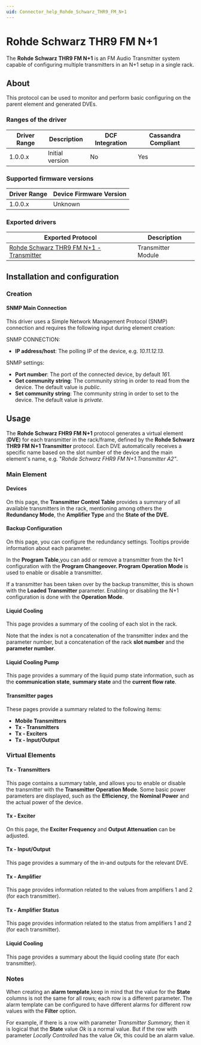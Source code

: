 ```yaml
---
uid: Connector_help_Rohde_Schwarz_THR9_FM_N+1
---
```


# Rohde Schwarz THR9 FM N+1

The **Rohde Schwarz THR9 FM N+1** is an FM Audio Transmitter system capable of configuring multiple transmitters in an N+1 setup in a single rack.

## About

This protocol can be used to monitor and perform basic configuring on the parent element and generated DVEs.

### Ranges of the driver

| **Driver Range** | **Description** | **DCF Integration** | **Cassandra Compliant** |
|------------------|-----------------|---------------------|-------------------------|
| 1.0.0.x          | Initial version | No                  | Yes                     |

### Supported firmware versions

| **Driver Range** | **Device Firmware Version** |
|------------------|-----------------------------|
| 1.0.0.x          | Unknown                     |

### Exported drivers

| **Exported Protocol**                                                                                              | **Description**    |
|--------------------------------------------------------------------------------------------------------------------|--------------------|
| [Rohde Schwarz THR9 FM N+1 - Transmitter](xref:Connector_help_Rohde_Schwarz_THR9_FM_N+1_-_Transmitter) | Transmitter Module |

## Installation and configuration

### Creation

#### SNMP Main Connection

This driver uses a Simple Network Management Protocol (SNMP) connection and requires the following input during element creation:

SNMP CONNECTION:

- **IP address/host**: The polling IP of the device, e.g. *10.11.12.13.*

SNMP settings:

- **Port number**: The port of the connected device, by default *161.*
- **Get community string**: The community string in order to read from the device. The default value is *public*.
- **Set community string**: The community string in order to set to the device. The default value is *private.*

## Usage

The **Rohde Schwarz FHR9 FM N+1** protocol generates a virtual element (**DVE**) for each transmitter in the rack/frame, defined by the **Rohde Schwarz THR9 FM N+1 Transmitter** protocol. Each DVE automatically receives a specific name based on the slot number of the device and the main element's name, e.g. "*Rohde Schwarz FHR9 FM N+1.Transmitter A2"*.

### Main Element

#### Devices

On this page, the **Transmitter Control Table** provides a summary of all available transmitters in the rack, mentioning among others the **Redundancy Mode**, the **Amplifier Type** and the **State of the DVE.**

#### Backup Configuration

On this page, you can configure the redundancy settings. Tooltips provide information about each parameter.

In the **Program Table**,you can add or remove a transmitter from the N+1 configuration with the **Program Changeover. Program Operation Mode** is used to enable or disable a transmitter.

If a transmitter has been taken over by the backup transmitter, this is shown with the **Loaded Transmitter** parameter. Enabling or disabling the N+1 configuration is done with the **Operation Mode**.

#### Liquid Cooling

This page provides a summary of the cooling of each slot in the rack.

Note that the index is not a concatenation of the transmitter index and the parameter number, but a concatenation of the rack **slot number** and the **parameter number**.

#### Liquid Cooling Pump

This page provides a summary of the liquid pump state information, such as the **communication state**, **summary state** and the **current flow rate**.

#### Transmitter pages

These pages provide a summary related to the following items:

- **Mobile Transmitters**
- **Tx - Transmitters**
- **Tx - Exciters**
- **Tx - Input/Output**

### Virtual Elements

#### Tx - Transmitters

This page contains a summary table, and allows you to enable or disable the transmitter with the **Transmitter Operation Mode**. Some basic power parameters are displayed, such as the **Efficiency**, the **Nominal Power** and the actual power of the device.

#### Tx - Exciter

On this page, the **Exciter Frequency** and **Output Attenuation** can be adjusted.

#### Tx - Input/Output

This page provides a summary of the in-and outputs for the relevant DVE.

#### Tx - Amplifier

This page provides information related to the values from amplifiers 1 and 2 (for each transmitter).

#### Tx - Amplifier Status

This page provides information related to the status from amplifiers 1 and 2 (for each transmitter).

#### Liquid Cooling

This page provides a summary about the liquid cooling state (for each transmitter).

### Notes

When creating an **alarm template**,keep in mind that the value for the **State** columns is not the same for all rows; each row is a different parameter. The alarm template can be configured to have different alarms for different row values with the **Filter** option.

For example, if there is a row with parameter *Transmitter Summary,* then it is logical that the **State** value *Ok* is a normal value. But if the row with parameter *Locally Controlled* has the value *Ok*, this could be an alarm value.
